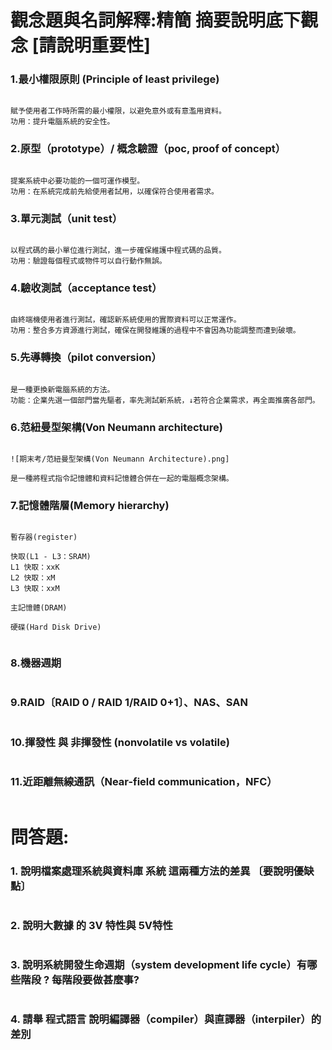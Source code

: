 # 觀念題與名詞解釋:精簡 摘要說明底下觀念 [請說明重要性]

### 1.最小權限原則 (Principle of least privilege)
```

賦予使用者工作時所需的最小權限，以避免意外或有意濫用資料。
功用：提升電腦系統的安全性。

```
### 2.原型（prototype）/ 概念驗證（poc, proof of concept）
```

提案系統中必要功能的一個可運作模型。
功用：在系統完成前先給使用者試用，以確保符合使用者需求。

```
### 3.單元測試（unit test）
```

以程式碼的最小單位進行測試，進一步確保維護中程式碼的品質。
功用：驗證每個程式或物件可以自行動作無誤。

```
### 4.驗收測試（acceptance test）
```

由終端機使用者進行測試，確認新系統使用的實際資料可以正常運作。
功用：整合多方資源進行測試，確保在開發維護的過程中不會因為功能調整而遭到破壞。

```
### 5.先導轉換（pilot conversion）
```

是一種更換新電腦系統的方法。
功能：企業先選一個部門當先驅者，率先測試新系統，↓若符合企業需求，再全面推廣各部門。

```
### 6.范紐曼型架構(Von Neumann architecture)
```

![期末考/范紐曼型架構(Von Neumann Architecture).png]

是一種將程式指令記憶體和資料記憶體合併在一起的電腦概念架構。

```
### 7.記憶體階層(Memory hierarchy)
```

暫存器(register)

快取(L1 - L3：SRAM)
L1 快取：xxK
L2 快取：xM
L3 快取：xxM

主記憶體(DRAM)

硬碟(Hard Disk Drive)


```
### 8.機器週期
```

```
### 9.RAID〔RAID 0 / RAID 1/RAID 0+1〕、NAS、SAN
```

```
### 10.揮發性 與 非揮發性 (nonvolatile vs volatile)
```

```
### 11.近距離無線通訊（Near-field communication，NFC）
```

```
# 問答題:

### 1. 說明檔案處理系統與資料庫 系統 這兩種方法的差異 〔要說明優缺點〕
```

```
### 2. 說明大數據 的 3V 特性與 5V特性
```

```
### 3. 說明系統開發生命週期（system development life cycle）有哪些階段 ?  每階段要做甚麼事?
```

```
### 4. 請舉 程式語言 說明編譯器（compiler）與直譯器（interpiler）的差別
```

```

